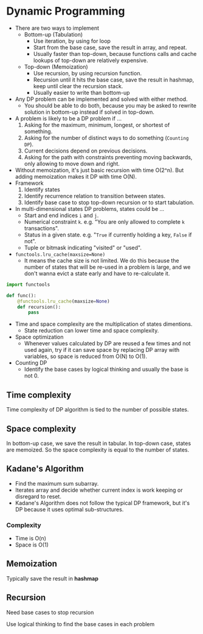 # Dynamic Programming

- There are two ways to implement
  - Bottom-up (Tabulation)
    - Use iteration, by using for loop
    - Start from the base case, save the result in array, and repeat.
    - Usually faster than top-down, because functions calls and cache lookups of top-down are relatively expensive.
  - Top-down (Memoization)
    - Use recursion, by using recursion function.
    - Recursion until it hits the base case, save the result in hashmap, keep until clear the recursion stack.
    - Usually easier to write than bottom-up
- Any DP problem can be implemented and solved with either method.
  - You should be able to do both, because you may be asked to rewrite solution in bottom-up instead if solved in 
    top-down.
- A problem is likely to be a DP problem if ...
  1. Asking for the maximum, minimum, longest, or shortest of something.
  2. Asking for the number of distinct ways to do something (`Counting DP`).
  3. Current decisions depend on previous decisions.
  4. Asking for the path with constraints preventing moving backwards, only allowing to move down and right.
- Without memoization, it's just basic recursion with time O(2^n). But adding memoization makes it DP with time O(N).
- Framework
  1. Identify states
  2. Identify recurrence relation to transition between states.
  3. Identify base case to stop top-down recursion or to start tabulation.
- In multi-dimensional states DP problems, states could be ...
  - Start and end indices `i` and `j`.
  - Numerical constraint `k`. e.g. "You are only allowed to complete `k` transactions".
  - Status in a given state. e.g. "`True` if currently holding a key, `False` if not".
  - Tuple or bitmask indicating "visited" or "used". 
- `functools.lru_cache(maxsize=None)`
  - It means the cache size is not limited. We do this because the number of states that will be re-used in a problem
    is large, and we don't wanna evict a state early and have to re-calculate it.

```python
import functools

def func():
    @functools.lru_cache(maxsize=None)
    def recursion():
        pass
```

- Time and space complexity are the multiplication of states dimentions.
  - State reduction can lower time and space complexity.
- Space optimization
  - Whenever values calculated by DP are reused a few times and not used again, try if it can save space by replacing
    DP array with variables, so space is reduced from O(N) to O(1).
- Counting DP
  - Identify the base cases by logical thinking and usually the base is not 0.

## Time complexity

Time complexity of DP algorithm is tied to the number of possible states.

## Space complexity

In bottom-up case, we save the result in tabular. In top-down case, states are memoized. So the space complexity is 
equal to the number of states.

## Kadane's Algorithm

- Find the maximum sum subarray.
- Iterates array and decide whether current index is work keeping or disregard to reset.
- Kadane's Algorithm does not follow the typical DP framework, but it's DP because it uses optimal sub-structures.

### Complexity

- Time is O(n)
- Space is O(1)

## Memoization

Typically save the result in **hashmap**

## Recursion

Need base cases to stop recursion

Use logical thinking to find the base cases in each problem
